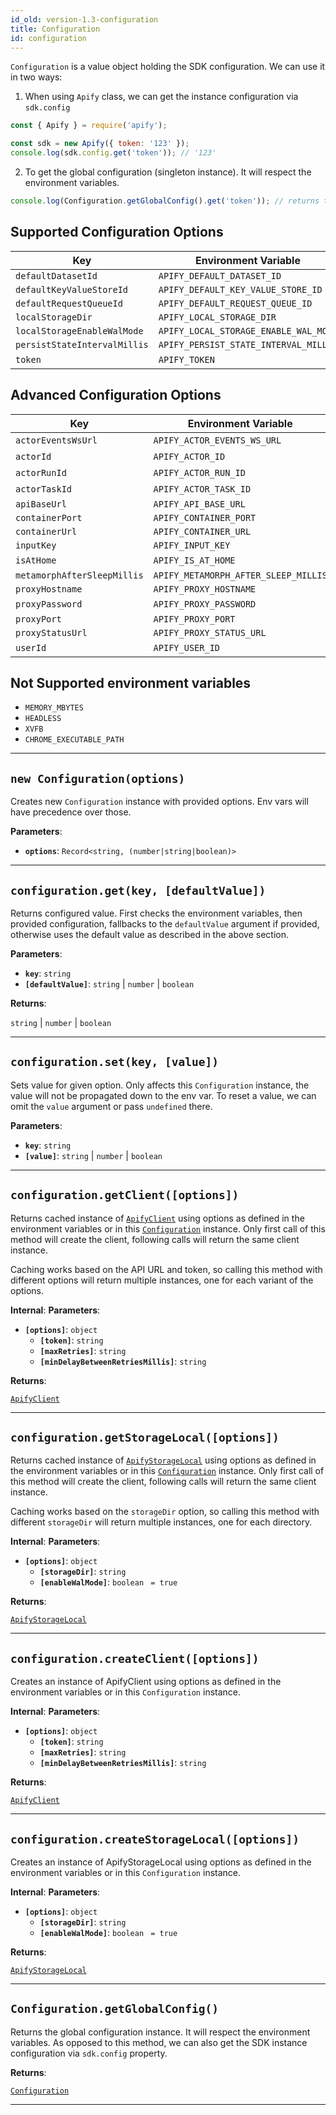 ```yaml
---
id_old: version-1.3-configuration
title: Configuration
id: configuration
---
```


<a name="configuration"></a>

`Configuration` is a value object holding the SDK configuration. We can use it in two ways:

1. When using `Apify` class, we can get the instance configuration via `sdk.config`

```js
const { Apify } = require('apify');

const sdk = new Apify({ token: '123' });
console.log(sdk.config.get('token')); // '123'
```

2. To get the global configuration (singleton instance). It will respect the environment variables.

```js
console.log(Configuration.getGlobalConfig().get('token')); // returns the token from APIFY_TOKEN env var
```

## Supported Configuration Options

| Key                          | Environment Variable                  | Default Value       |
| ---------------------------- | ------------------------------------- | ------------------- |
| `defaultDatasetId`           | `APIFY_DEFAULT_DATASET_ID`            | `'default'`         |
| `defaultKeyValueStoreId`     | `APIFY_DEFAULT_KEY_VALUE_STORE_ID`    | `'default'`         |
| `defaultRequestQueueId`      | `APIFY_DEFAULT_REQUEST_QUEUE_ID`      | `'default'`         |
| `localStorageDir`            | `APIFY_LOCAL_STORAGE_DIR`             | `'./apify_storage'` |
| `localStorageEnableWalMode`  | `APIFY_LOCAL_STORAGE_ENABLE_WAL_MODE` | `true`              |
| `persistStateIntervalMillis` | `APIFY_PERSIST_STATE_INTERVAL_MILLIS` | `60e3`              |
| `token`                      | `APIFY_TOKEN`                         | -                   |

## Advanced Configuration Options

| Key                         | Environment Variable                 | Default Value              |
| --------------------------- | ------------------------------------ | -------------------------- |
| `actorEventsWsUrl`          | `APIFY_ACTOR_EVENTS_WS_URL`          | -                          |
| `actorId`                   | `APIFY_ACTOR_ID`                     | -                          |
| `actorRunId`                | `APIFY_ACTOR_RUN_ID`                 | -                          |
| `actorTaskId`               | `APIFY_ACTOR_TASK_ID`                | -                          |
| `apiBaseUrl`                | `APIFY_API_BASE_URL`                 | `'https://api.apify.com'`  |
| `containerPort`             | `APIFY_CONTAINER_PORT`               | `4321`                     |
| `containerUrl`              | `APIFY_CONTAINER_URL`                | `'http://localhost:4321'`  |
| `inputKey`                  | `APIFY_INPUT_KEY`                    | `'INPUT'`                  |
| `isAtHome`                  | `APIFY_IS_AT_HOME`                   | -                          |
| `metamorphAfterSleepMillis` | `APIFY_METAMORPH_AFTER_SLEEP_MILLIS` | `300e3`                    |
| `proxyHostname`             | `APIFY_PROXY_HOSTNAME`               | `'proxy.apify.com'`        |
| `proxyPassword`             | `APIFY_PROXY_PASSWORD`               | -                          |
| `proxyPort`                 | `APIFY_PROXY_PORT`                   | `8000`                     |
| `proxyStatusUrl`            | `APIFY_PROXY_STATUS_URL`             | `'http://proxy.apify.com'` |
| `userId`                    | `APIFY_USER_ID`                      | -                          |

## Not Supported environment variables

-   `MEMORY_MBYTES`
-   `HEADLESS`
-   `XVFB`
-   `CHROME_EXECUTABLE_PATH`

---

<a name="exports.configuration"></a>

## `new Configuration(options)`

Creates new `Configuration` instance with provided options. Env vars will have precedence over those.

**Parameters**:

-   **`options`**: `Record<string, (number|string|boolean)>`

---

<a name="get"></a>

## `configuration.get(key, [defaultValue])`

Returns configured value. First checks the environment variables, then provided configuration, fallbacks to the `defaultValue` argument if provided,
otherwise uses the default value as described in the above section.

**Parameters**:

-   **`key`**: `string`
-   **`[defaultValue]`**: `string` | `number` | `boolean`

**Returns**:

`string` \| `number` \| `boolean`

---

<a name="set"></a>

## `configuration.set(key, [value])`

Sets value for given option. Only affects this `Configuration` instance, the value will not be propagated down to the env var. To reset a value, we
can omit the `value` argument or pass `undefined` there.

**Parameters**:

-   **`key`**: `string`
-   **`[value]`**: `string` | `number` | `boolean`

---

<a name="getclient"></a>

## `configuration.getClient([options])`

Returns cached instance of [`ApifyClient`](../api/apify) using options as defined in the environment variables or in this
[`Configuration`](../api/configuration) instance. Only first call of this method will create the client, following calls will return the same client
instance.

Caching works based on the API URL and token, so calling this method with different options will return multiple instances, one for each variant of
the options.

**Internal**:
**Parameters**:

-   **`[options]`**: `object`
    -   **`[token]`**: `string`
    -   **`[maxRetries]`**: `string`
    -   **`[minDelayBetweenRetriesMillis]`**: `string`

**Returns**:

[`ApifyClient`](../api/apify)

---

<a name="getstoragelocal"></a>

## `configuration.getStorageLocal([options])`

Returns cached instance of [`ApifyStorageLocal`](../api/apify) using options as defined in the environment variables or in this
[`Configuration`](../api/configuration) instance. Only first call of this method will create the client, following calls will return the same client
instance.

Caching works based on the `storageDir` option, so calling this method with different `storageDir` will return multiple instances, one for each
directory.

**Internal**:
**Parameters**:

-   **`[options]`**: `object`
    -   **`[storageDir]`**: `string`
    -   **`[enableWalMode]`**: `boolean` <code> = true</code>

**Returns**:

[`ApifyStorageLocal`](../api/apify)

---

<a name="createclient"></a>

## `configuration.createClient([options])`

Creates an instance of ApifyClient using options as defined in the environment variables or in this `Configuration` instance.

**Internal**:
**Parameters**:

-   **`[options]`**: `object`
    -   **`[token]`**: `string`
    -   **`[maxRetries]`**: `string`
    -   **`[minDelayBetweenRetriesMillis]`**: `string`

**Returns**:

[`ApifyClient`](../api/apify)

---

<a name="createstoragelocal"></a>

## `configuration.createStorageLocal([options])`

Creates an instance of ApifyStorageLocal using options as defined in the environment variables or in this `Configuration` instance.

**Internal**:
**Parameters**:

-   **`[options]`**: `object`
    -   **`[storageDir]`**: `string`
    -   **`[enableWalMode]`**: `boolean` <code> = true</code>

**Returns**:

[`ApifyStorageLocal`](../api/apify)

---

<a name="getglobalconfig"></a>

## `Configuration.getGlobalConfig()`

Returns the global configuration instance. It will respect the environment variables. As opposed to this method, we can also get the SDK instance
configuration via `sdk.config` property.

**Returns**:

[`Configuration`](../api/configuration)

---

